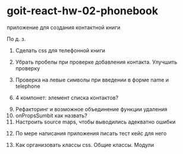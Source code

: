 # goit-react-hw-02-phonebook

приложение для создания контактной книги

По д. з.

1. Сделать css для телефонной книги

2. Убрать пробелы при проверке добавления контакта. Улучшить проверку
3. Проверка на левые символы при введении в форме name и telephone
<!-- 4. Два раза выводиться alert -->
<!-- 5. По желанию добавить lodash debounce -->
6. 4 компонет: элемент списка контактов?
<!-- 7. Тернарник в разметке я применил првильно? -->
<!-- 8. РЕФАКТОРИТЬ КОД УБРАТЬ ЛИШНИЕ toLowerCase, читабельность кода -->

9. Рефакторинг и возможное объединение функции удаления
10. onPropsSumbit как назвать?
11. Настроить source maps, чтобы выводились адекватно ошибки
<!-- 12. Вынести проверку в отдельную фувнкцию, но как прерывать функцию -->
<!-- 13. Нужен ли state в ContactForm и Filter -->
<!-- 14. filterDataHandler, filterContactsHandler ???? -->
<!-- 15. Зачем setState в Filter компоненте -->



12. По мере написания приложения писать тест кейс для него


13. Как организовать классы css. Общие классы. Модули 

